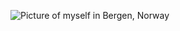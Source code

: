 ![Picture of myself in Bergen, Norway](https://taylorvandoren.files.wordpress.com/2020/02/tpaskoff-photo.jpg)
